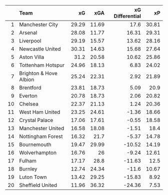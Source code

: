 |    | Team                   |    xG |   xGA |   xG Differential |    xP |
|---:|:-----------------------|------:|------:|------------------:|------:|
|  1 | Manchester City        | 29.29 | 11.69 |             17.6  | 30.81 |
|  2 | Arsenal                | 28.08 | 11.77 |             16.31 | 29.31 |
|  3 | Liverpool              | 29.19 | 15.57 |             13.62 | 28.16 |
|  4 | Newcastle United       | 30.31 | 14.63 |             15.68 | 27.64 |
|  5 | Aston Villa            | 31.2  | 20.58 |             10.62 | 25.86 |
|  6 | Tottenham Hotspur      | 24.96 | 18.13 |              6.83 | 24.02 |
|  7 | Brighton & Hove Albion | 25.24 | 22.31 |              2.92 | 21.89 |
|  8 | Brentford              | 23.81 | 18.73 |              5.09 | 20.9  |
|  9 | Everton                | 20.78 | 18.73 |              2.06 | 20.82 |
| 10 | Chelsea                | 22.37 | 21.13 |              1.24 | 20.36 |
| 11 | West Ham United        | 23.25 | 24.61 |             -1.36 | 18.66 |
| 12 | Crystal Palace         | 17.06 | 17.61 |             -0.55 | 18.58 |
| 13 | Manchester United      | 16.58 | 18.08 |             -1.51 | 18.4  |
| 14 | Nottingham Forest      | 16.32 | 21.7  |             -5.37 | 14.78 |
| 15 | Bournemouth            | 19.47 | 29.99 |            -10.52 | 14.19 |
| 16 | Wolverhampton          | 16.76 | 26    |             -9.24 | 12.61 |
| 17 | Fulham                 | 17.17 | 28.8  |            -11.63 | 12.5  |
| 18 | Burnley                | 12.74 | 24.34 |            -11.6  | 10.67 |
| 19 | Luton Town             | 13.42 | 29.25 |            -15.83 |  8.92 |
| 20 | Sheffield United       | 11.96 | 36.32 |            -24.36 |  7.53 |